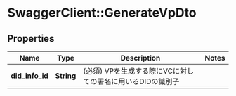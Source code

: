 # SwaggerClient::GenerateVpDto

## Properties
Name | Type | Description | Notes
------------ | ------------- | ------------- | -------------
**did_info_id** | **String** | (必須) VPを生成する際にVCに対しての署名に用いるDIDの識別子 | 

